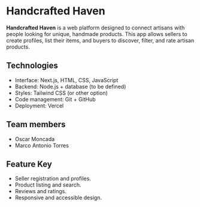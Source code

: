 # Handcrafted Haven

**Handcrafted Haven** is a web platform designed to connect artisans with people looking for unique, handmade products. This app allows sellers to create profiles, list their items, and buyers to discover, filter, and rate artisan products.

## Technologies

- Interface: Next.js, HTML, CSS, JavaScript
- Backend: Node.js + database (to be defined)
- Styles: Tailwind CSS (or other option)
- Code management: Git + GitHub
- Deployment: Vercel

## Team members

- Oscar Moncada
- Marco Antonio Torres

## Feature Key

- Seller registration and profiles.
- Product listing and search.
- Reviews and ratings.
- Responsive and accessible design.
